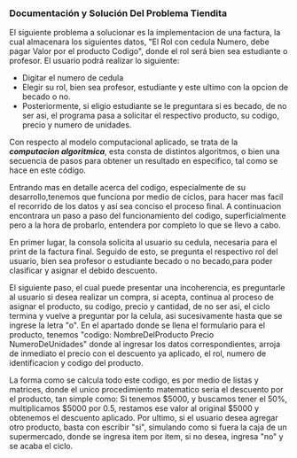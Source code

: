 ### Documentación y Solución Del Problema Tiendita
El siguiente problema a solucionar es la implementacion de una factura, la cual almacenara los siguientes datos, "El Rol con cedula Numero, debe pagar Valor por el producto Codigo", donde el rol será bien sea estudiante o profesor. El usuario podrá realizar lo siguiente:
*  Digitar el numero de cedula
* Elegir su rol, bien sea profesor, estudiante y este ultimo con la opcion de becado o no.
* Posteriormente, si eligio estudiante se le preguntara si es becado, de no ser asi, el programa pasa a solicitar el respectivo producto, su codigo, precio y numero de unidades.

Con respecto al modelo computacional aplicado, se trata de la _**computacion algoritmica**_, esta consta de distintos algoritmos, o bien una secuencia de pasos para obtener un resultado en especifico, tal como se hace en este código.

Entrando mas en detalle acerca del codigo, especialmente de su desarrollo,tenemos que funciona por medio de ciclos, para hacer mas facil el recorrido de los datos y así sea conciso el proceso final. A continuacion encontrara un paso a paso del funcionamiento del codigo, superficialmente pero a la hora de probarlo, entendera por completo lo que se llevo a cabo.

En primer lugar, la consola solicita al usuario su cedula, necesaria para el print de la factura final. Seguido de esto, se pregunta el respectivo rol del usuario, bien sea profesor o estudiante becado o no becado,para poder clasificar y asignar el debido descuento.  

El siguiente paso, el cual puede presentar una incoherencia, es preguntarle al usuario si desea realizar un compra, si acepta, continua al proceso de asignar el producto, su codigo, precio y cantidad, de no ser asi, el ciclo termina y vuelve a preguntar por la celula, asi sucesivamente hasta que se ingrese la letra "o". En el apartado donde se llena el formulario para el producto, tenemos "codigo: NombreDelProducto Precio NumeroDeUnidades" donde al ingresar los datos correspondientes, arroja de inmediato el precio con el descuento ya aplicado, el rol, numero de identificacion y codigo del producto.   
   
La forma como se calcula todo este codigo, es por medio de listas y matrices, donde el unico procedimiento matematico seria el descuento por el producto, tan simple como: Si tenemos $5000, y buscamos tener el 50%, multiplicamos $5000 por 0.5, restamos ese valor al original $5000 y obtenemos el descuento aplicado.
Por ultimo, si el usuario desea agregar otro producto, basta con escribir "si", simulando como si fuera la caja de un supermercado, donde se ingresa item por item, si no desea, ingresa "no" y se acaba el ciclo. 
            
